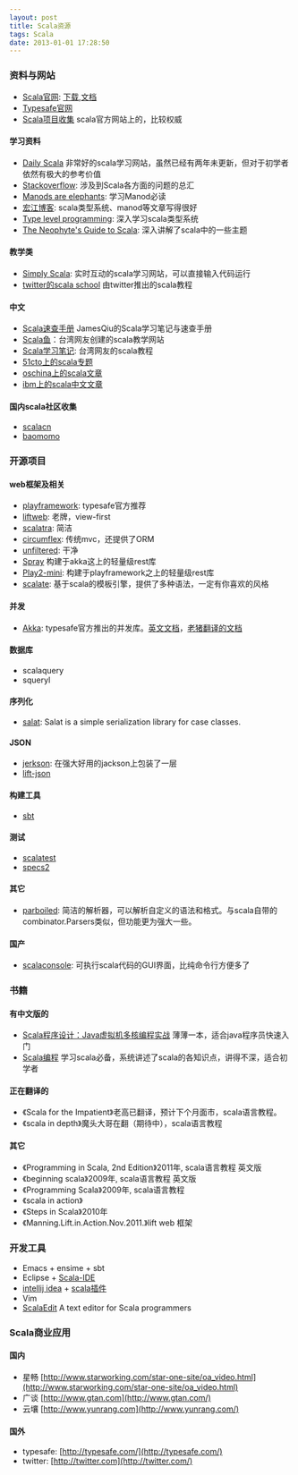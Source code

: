 ```yaml
---
layout: post
title: Scala资源
tags: Scala
date: 2013-01-01 17:28:50
---
```


### 资料与网站

*   [Scala官网](http://scala-lang.org/): [下载](http://www.scala-lang.org/downloads),[文档](http://www.scala-lang.org/api/current/index.html)
*   [Typesafe官网](http://typesafe.com/)
*   [Scala项目收集](https://wiki.scala-lang.org/display/SW/Tools+and+Libraries#ToolsandLibraries-Messaging) scala官方网站上的，比较权威

#### 学习资料

*   [Daily Scala](http://daily-scala.blogspot.com/) 非常好的scala学习网站，虽然已经有两年未更新，但对于初学者依然有极大的参考价值
*   [Stackoverflow](http://stackoverflow.com/tags/scala/info): 涉及到Scala各方面的问题的总汇
*   [Manods are elephants](http://james-iry.blogspot.com/2007/09/monads-are-elephants-part-1.html): 学习Manod必读
*   [宏江博客](http://hongjiang.info/scala): scala类型系统、manod等文章写得很好
*   [Type level programming](http://apocalisp.wordpress.com/2010/06/08/type-level-programming-in-scala/): 深入学习scala类型系统
*   [The Neophyte's Guide to Scala](http://danielwestheide.com/scala/neophytes.html): 深入讲解了scala中的一些主题

#### 教学类

*   [Simply Scala](http://www.simplyscala.com/): 实时互动的scala学习网站，可以直接输入代码运行
*   [twitter的scala school](http://twitter.github.com/scala_school/index.html) 由twitter推出的scala教程

#### 中文

*   [Scala速查手册](http://qiujj.com/static/Scala-Handbook.htm) JamesQiu的Scala学习笔记与速查手册
*   [Scala鱼](http://scala.wisdomfish.org/)：台湾网友创建的scala教学网站
*   [Scala学习笔记](http://caterpillar.onlyfun.net/Gossip/Scala/index.html): 台湾网友的scala教程
*   [51cto上的scala专题](http://developer.51cto.com/art/200906/127830.htm)
*   [oschina上的scala文章](http://www.oschina.net/search?scope=blog&q=scala)
*   [ibm上的scala中文文章](http://www.ibm.com/search/csass/search/?q=scala&co=us&lo=zh-simplified&ibm-submit.x=8&ibm-submit.y=18&sn=&lang=en&cc=US&en=utf&hpp=)

#### 国内scala社区收集

*   [scalacn](http://www.scalacn.com/)
*   [baomomo](http://baomomo.com/)

### 开源项目

#### web框架及相关

*   [playframework](http://playframework.org/): typesafe官方推荐
*   [liftweb](http://liftweb.net/): 老牌，view-first
*   [scalatra](http://scalatra.org/): 简洁
*   [circumflex](http://circumflex.ru/): 传统mvc，还提供了ORM
*   [unfiltered](http://unfiltered.databinder.net/Unfiltered.html): 干净
*   [Spray](http://spray.cc/) 构建于akka这上的轻量级rest库
*   [Play2-mini](https://github.com/typesafehub/play2-mini/): 构建于playframework之上的轻量级rest库
*   [scalate](http://scalate.fusesource.org/): 基于scala的模板引擎，提供了多种语法，一定有你喜欢的风格

#### 并发

*   [Akka](http://akka.io/): typesafe官方推出的并发库。[英文文档](http://akka.io/docs/)，[老猪翻译的文档](http://www.gtan.com/akka_doc/intro/what-is-akka.html)

#### 数据库

*   scalaquery
*   squeryl

#### 序列化

*   [salat](https://github.com/novus/salat): Salat is a simple serialization library for case classes.

#### JSON

*   [jerkson](https://github.com/codahale/jerkson/): 在强大好用的jackson上包装了一层
*   [lift-json](https://github.com/lift/lift/tree/master/framework/lift-base/lift-json/)

#### 构建工具

*   [sbt](https://github.com/harrah/xsbt/wiki)

#### 测试

*   [scalatest](http://www.scalatest.org/)
*   [specs2](http://etorreborre.github.com/specs2/)

#### 其它

*   [parboiled](http://parboiled.org/): 简洁的解析器，可以解析自定义的语法和格式。与scala自带的combinator.Parsers类似，但功能更为强大一些。

#### 国产

*   [scalaconsole](https://bitbucket.org/centaur/scalaconsole/wiki/Home): 可执行scala代码的GUI界面，比纯命令行方便多了

### 书籍

#### 有中文版的

*   [Scala程序设计：Java虚拟机多核编程实战](http://book.douban.com/subject/4909629/) 薄薄一本，适合java程序员快速入门
*   [Scala编程](http://book.douban.com/subject/5377415/) 学习scala必备，系统讲述了scala的各知识点，讲得不深，适合初学者

#### 正在翻译的

*   《Scala for the Impatient》老高已翻译，预计下个月面市，scala语言教程。
*   《scala in depth》魔头大哥在翻（期待中），scala语言教程

#### 其它

*   《Programming in Scala, 2nd Edition》2011年, scala语言教程 英文版
*   《beginning scala》2009年, scala语言教程 英文版
*   《Programming Scala》2009年, scala语言教程
*   《scala in action》
*   《Steps in Scala》2010年
*   《Manning.Lift.in.Action.Nov.2011.》lift web 框架

### 开发工具

*   Emacs + ensime + sbt
*   Eclipse + [Scala-IDE](http://scala-ide.org/)
*   [intellij idea](http://www.jetbrains.com/idea/) + [scala插件](http://confluence.jetbrains.net/display/SCA/Scala+Plugin+for+IntelliJ+IDEA)
*   Vim
*   [ScalaEdit](http://code.google.com/p/scala-edit/) A text editor for Scala programmers

### Scala商业应用

#### 国内

*   星畅 [http://www.starworking.com/star-one-site/oa_video.html](http://www.starworking.com/star-one-site/oa_video.html)
*   广谈 [http://www.gtan.com](http://www.gtan.com/)
*   云壤 [http://www.yunrang.com](http://www.yunrang.com/)

#### 国外

*   typesafe: [http://typesafe.com/](http://typesafe.com/)
*   twitter: [http://twitter.com](http://twitter.com/)
